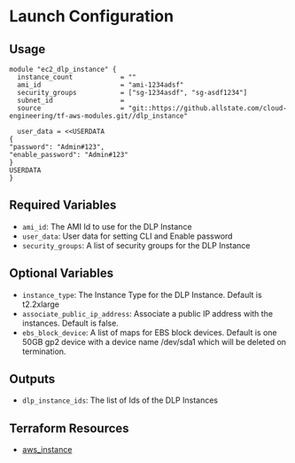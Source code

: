 # Launch Configuration

## Usage

```hcl
module "ec2_dlp_instance" {
  instance_count            = ""
  ami_id                    = "ami-1234adsf"
  security_groups           = ["sg-1234asdf", "sg-asdf1234"]
  subnet_id                 = 
  source                    = "git::https://github.allstate.com/cloud-engineering/tf-aws-modules.git//dlp_instance"

  user_data = <<USERDATA
{
"password": "Admin#123",
"enable_password": "Admin#123"
}
USERDATA
}
```

## Required Variables

* `ami_id`: The AMI Id to use for the DLP Instance
* `user_data`: User data for setting CLI and Enable password
* `security_groups`: A list of security groups for the DLP Instance

## Optional Variables

* `instance_type`: The Instance Type for the DLP Instance. Default is t2.2xlarge
* `associate_public_ip_address`: Associate a public IP address with the instances. Default is false.
* `ebs_block_device`: A list of maps for EBS block devices. Default is one 50GB gp2 device with a device name /dev/sda1 which will be deleted on termination.

## Outputs

* `dlp_instance_ids`: The list of Ids of the DLP Instances

## Terraform Resources

* [aws_instance](https://www.terraform.io/docs/providers/aws/r/instance.html)

